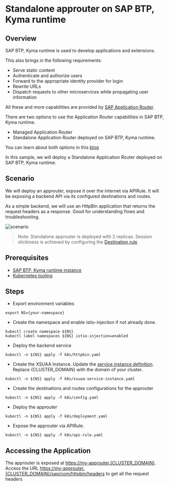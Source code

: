 # Standalone approuter on SAP BTP, Kyma runtime

## Overview

SAP BTP, Kyma runtime is used to develop applications and extensions.

This also brings in the following requirements:

- Serve static content
- Authenticate and authorize users
- Forward to the appropriate identity provider for login
- Rewrite URLs
- Dispatch requests to other microservices while propagating user information

All these and more capabilities are provided by [SAP Application Router](https://help.sap.com/products/BTP/65de2977205c403bbc107264b8eccf4b/01c5f9ba7d6847aaaf069d153b981b51.html).

There are two options to use the Application Router capabilities in SAP BTP, Kyma runtime.

- Managed Application Router
- Standalone Application Router deployed on SAP BTP, Kyma runtime.

You can learn about both options in this [blog](https://blogs.sap.com/2021/12/09/using-sap-application-router-with-kyma-runtime/)

In this sample, we will deploy a Standalone Application Router deployed on SAP BTP, Kyma runtime.

## Scenario

We will deploy an approuter, expose it over the internet via APIRule. It will be exposing a backend API via its configured destinations and routes.

As a simple backend, we will use an HttpBin application that returns the request headers as a response. Good for understanding flows and troubleshooting.

![scenario](assets/scenario.svg)

> Note: Standalone approuter is deployed with 2 replicas. Session stickiness is achieved by configuring the [Destination rule](k8s/deployment.yaml)

## Prerequisites

- [SAP BTP, Kyma runtime instance](../prerequisites/#kyma)
- [Kubernetes tooling](../prerequisites/#kubernetes)

## Steps

- Export environment variables

```shell
export NS={your-namespace}
```

- Create the namespace and enable istio-injection if not already done.

```shell
kubectl create namespace ${NS}
kubectl label namespaces ${NS} istio-injection=enabled
```

- Deploy the backend service

```shell
kubectl -n ${NS} apply -f k8s/httpbin.yaml
```

- Create the XSUAA Instance. Update the [service instance definition](k8s/xsuaa-service-instance.yaml). Replace {CLUSTER_DOMAIN} with the domain of your cluster.

```shell
kubectl -n ${NS} apply -f k8s/xsuaa-service-instance.yaml
```

- Create the destinations and routes configurations for the approuter

```shell
kubectl -n ${NS} apply -f k8s/config.yaml
```

- Deploy the approuter

```shell
kubectl -n ${NS} apply -f k8s/deployment.yaml
```

- Expose the approuter via APIRule.

```shell
kubectl -n ${NS} apply -f k8s/api-rule.yaml
```

## Accessing the Application

The approuter is exposed at <https://my-approuter.{CLUSTER_DOMAIN}>. Access the URL <https://my-approuter.{CLUSTER_DOMAIN}/sap/com/httpbin/headers> to get all the request headers
